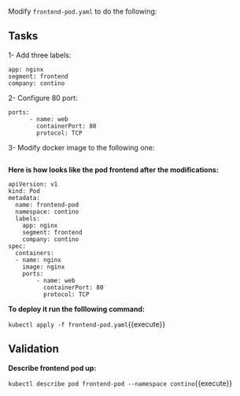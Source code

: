 Modify ```frontend-pod.yaml``` to do the following:

## Tasks

1- Add three labels:
```
app: nginx
segment: frontend
company: contino
```
2- Configure 80 port:
```
ports:
      - name: web
        containerPort: 80
        protocol: TCP
```
3- Modify docker image to the following one:
```

```


**Here is how looks like the pod frontend after the modifications:**

```
apiVersion: v1
kind: Pod
metadata:
  name: frontend-pod
  namespace: contino
  labels:
    app: nginx
    segment: frontend
    company: contino
spec:
  containers:
  - name: nginx
    image: nginx
    ports:
        - name: web
          containerPort: 80
          protocol: TCP
```

**To deploy it run the folllowing command:** 

`kubectl apply -f frontend-pod.yaml`{{execute}}

## Validation

**Describe frontend pod up:**

`kubectl describe pod frontend-pod --namespace contino`{{execute}}